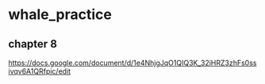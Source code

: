 # whale_practice

## chapter 8
https://docs.google.com/document/d/1e4NhjgJqO1QIQ3K_32iHRZ3zhFs0ssivqv6A1QRfpic/edit
